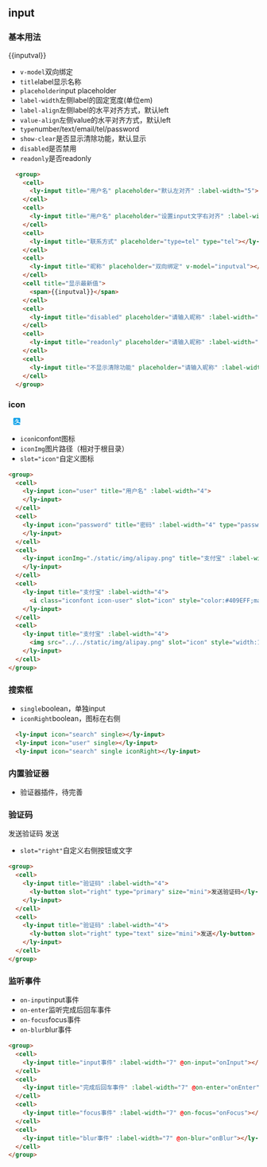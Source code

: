 ## input
### 基本用法
<group>
  <cell>
    <ly-input title="用户名" placeholder="默认左对齐" :label-width="5"></ly-input>
  </cell>
  <cell>
    <ly-input title="用户名" placeholder="设置input文字右对齐" :label-width="5" label-align="left" value-align="right"></ly-input>
  </cell>
  <cell>
    <ly-input title="联系方式" placeholder="type=tel" type="tel"></ly-input>
  </cell>
  <cell>
    <ly-input title="昵称" placeholder="双向绑定" v-model="inputval"></ly-input>
  </cell>
  <cell title="显示最新值">
    <span>{{inputval}}</span>
  </cell>
  <cell>
    <ly-input title="disabled" placeholder="请输入昵称" :label-width="8" v-model="inputval" disabled></ly-input>
  </cell>
  <cell>
    <ly-input title="readonly" placeholder="请输入昵称" :label-width="8" v-model="inputval" readonly></ly-input>
  </cell>
  <cell>
    <ly-input title="不显示清除功能" placeholder="请输入昵称" :label-width="8" v-model="inputval" :show-clear="false"></ly-input>
  </cell>
</group>

<ul class="description">
  <li><code>v-model</code>双向绑定</li>
  <li><code>title</code>label显示名称</li>
  <li><code>placeholder</code>input placeholder</li>
  <li><code>label-width</code>左侧label的固定宽度(单位em)</li>
  <li><code>label-align</code>左侧label的水平对齐方式，默认left</li>
  <li><code>value-align</code>左侧value的水平对齐方式，默认left</li>
  <li><code>type</code>number/text/email/tel/password</li> 
  <li><code>show-clear</code>是否显示清除功能，默认显示</li> 
  <li><code>disabled</code>是否禁用</li>  
  <li><code>readonly</code>是否readonly</li> 
</ul>

```html
  <group>
    <cell>
      <ly-input title="用户名" placeholder="默认左对齐" :label-width="5"></ly-input>
    </cell>
    <cell>
      <ly-input title="用户名" placeholder="设置input文字右对齐" :label-width="5" label-align="left" value-align="right"></ly-input>
    </cell>
    <cell>
      <ly-input title="联系方式" placeholder="type=tel" type="tel"></ly-input>
    </cell>
    <cell>
      <ly-input title="昵称" placeholder="双向绑定" v-model="inputval"></ly-input>
    </cell>
    <cell title="显示最新值">
      <span>{{inputval}}</span>
    </cell>
    <cell>
      <ly-input title="disabled" placeholder="请输入昵称" :label-width="8" v-model="inputval" disabled></ly-input>
    </cell>
    <cell>
      <ly-input title="readonly" placeholder="请输入昵称" :label-width="8" v-model="inputval" readonly></ly-input>
    </cell>
    <cell>
      <ly-input title="不显示清除功能" placeholder="请输入昵称" :label-width="8" v-model="inputval" :show-clear="false"></ly-input>
    </cell>
  </group>
```

### icon
<group>
  <cell>
    <ly-input icon="user" title="用户名" :label-width="4">
    </ly-input>
  </cell>
  <cell>
    <ly-input icon="password" title="密码" :label-width="4" type="password">
    </ly-input>
  </cell>
  <cell>
    <ly-input iconImg="./static/img/alipay.png" title="支付宝" :label-width="4" type="password">
    </ly-input>
  </cell>
  <cell>
    <ly-input title="支付宝" :label-width="4">
      <i class="iconfont icon-user" slot="icon" style="color:#409EFF;margin-right:10px;"></i>
    </ly-input>
  </cell>
  <cell>
    <ly-input title="支付宝" :label-width="4">
      <img src="../../static/img/alipay.png" slot="icon" style="width:1em;height:1em;margin-right:10px;"/>
    </ly-input>
  </cell>
</group>

<ul class="description">
  <li><code>icon</code>iconfont图标</li>
  <li><code>iconImg</code>图片路径（相对于根目录）</li>
  <li><code>slot="icon"</code>自定义图标</li>
</ul>

```html
<group>
  <cell>
    <ly-input icon="user" title="用户名" :label-width="4">
    </ly-input>
  </cell>
  <cell>
    <ly-input icon="password" title="密码" :label-width="4" type="password">
    </ly-input>
  </cell>
  <cell>
    <ly-input iconImg="./static/img/alipay.png" title="支付宝" :label-width="4" type="password">
    </ly-input>
  </cell>
  <cell>
    <ly-input title="支付宝" :label-width="4">
      <i class="iconfont icon-user" slot="icon" style="color:#409EFF;margin-right:10px;"></i>
    </ly-input>
  </cell>
  <cell>
    <ly-input title="支付宝" :label-width="4">
      <img src="../../static/img/alipay.png" slot="icon" style="width:1em;height:1em;margin-right:10px;"/>
    </ly-input>
  </cell>
</group>
```

### 搜索框
<ly-input icon="search" single></ly-input>
<ly-input icon="user" single></ly-input>
<ly-input icon="search" single iconRight></ly-input>

<ul class="description">
  <li><code>single</code>boolean，单独input</li>
  <li><code>iconRight</code>boolean，图标在右侧</li>
</ul>

```html
  <ly-input icon="search" single></ly-input>
  <ly-input icon="user" single></ly-input>
  <ly-input icon="search" single iconRight></ly-input>
```

### 内置验证器
<group>
  <cell>
    <ly-input title="验证是否是123" validate="123" :label-width="7"></ly-input>
  </cell>
</group>

<ul class="description">
  <li>验证器插件，待完善</li>
</ul>

### 验证码
<group>
  <cell>
    <ly-input title="验证码" :label-width="4">
      <ly-button slot="right" type="primary" size="mini">发送验证码</ly-button>
    </ly-input>
  </cell>
  <cell>
    <ly-input title="验证码" :label-width="4">
      <ly-button slot="right" type="text" size="mini">发送</ly-button>
    </ly-input>
  </cell>
</group>

<ul class="description">
  <li><code>slot="right"</code>自定义右侧按钮或文字</li>
</ul>

```html
<group>
  <cell>
    <ly-input title="验证码" :label-width="4">
      <ly-button slot="right" type="primary" size="mini">发送验证码</ly-button>
    </ly-input>
  </cell>
  <cell>
    <ly-input title="验证码" :label-width="4">
      <ly-button slot="right" type="text" size="mini">发送</ly-button>
    </ly-input>
  </cell>
</group>
```

### 监听事件
<group>
  <cell>
    <ly-input title="input事件" :label-width="7" @on-input="onInput"></ly-input>
  </cell>
  <cell>
    <ly-input title="完成后回车事件" :label-width="7" @on-enter="onEnter"></ly-input>
  </cell>
  <cell>
    <ly-input title="focus事件" :label-width="7" @on-focus="onFocus"></ly-input>
  </cell>
  <cell>
    <ly-input title="blur事件" :label-width="7" @on-blur="onBlur"></ly-input>
  </cell>
</group>
<ul class="description">
  <li><code>on-input</code>input事件</li>
  <li><code>on-enter</code>监听完成后回车事件</li>
  <li><code>on-focus</code>focus事件</li>
  <li><code>on-blur</code>blur事件</li>
</ul>

```html
<group>
  <cell>
    <ly-input title="input事件" :label-width="7" @on-input="onInput"></ly-input>
  </cell>
  <cell>
    <ly-input title="完成后回车事件" :label-width="7" @on-enter="onEnter"></ly-input>
  </cell>
  <cell>
    <ly-input title="focus事件" :label-width="7" @on-focus="onFocus"></ly-input>
  </cell>
  <cell>
    <ly-input title="blur事件" :label-width="7" @on-blur="onBlur"></ly-input>
  </cell>
</group>
```
